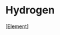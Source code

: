 # Hydrogen

[[Element]]

[//begin]: # "Autogenerated link references for markdown compatibility"
[Element]: element "Element"
[//end]: # "Autogenerated link references"